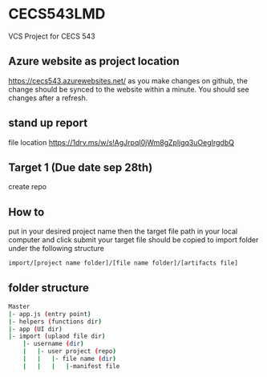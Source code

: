 # CECS543LMD
VCS Project for CECS 543

## Azure website as project location
https://cecs543.azurewebsites.net/
as you make changes on github, the change should be synced to the website within a minute. You should see changes after a refresh.

## stand up report
file location
https://1drv.ms/w/s!AgJrpqI0jWm8gZpljgq3uOegIrgdbQ

## Target 1 (Due date sep 28th)
create repo

## How to
put in your desired project name 
then the target file path in your local computer
and click submit
your target file should be copied to import folder under the following structure
```bash
import/[project name folder]/[file name folder]/[artifacts file]
```


## folder structure
```bash
Master
|- app.js (entry point)
|- helpers (functions dir)
|- app (UI dir)
|- import (uplaod file dir)
    |- username (dir)
    |   |- user project (repo)
    |   |   |- file name (dir)
    |   |   |   |-manifest file
```
